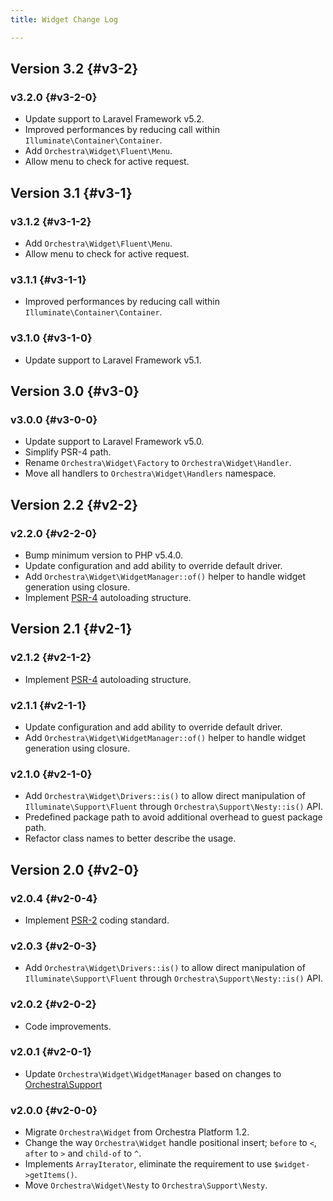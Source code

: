 ```yaml
---
title: Widget Change Log

---
```


## Version 3.2 {#v3-2}

### v3.2.0 {#v3-2-0}

* Update support to Laravel Framework v5.2.
* Improved performances by reducing call within `Illuminate\Container\Container`.
* Add `Orchestra\Widget\Fluent\Menu`.
* Allow menu to check for active request.

## Version 3.1 {#v3-1}

### v3.1.2 {#v3-1-2}

* Add `Orchestra\Widget\Fluent\Menu`.
* Allow menu to check for active request.

### v3.1.1 {#v3-1-1}

* Improved performances by reducing call within `Illuminate\Container\Container`.

### v3.1.0 {#v3-1-0}

* Update support to Laravel Framework v5.1.

## Version 3.0 {#v3-0}

### v3.0.0 {#v3-0-0}

* Update support to Laravel Framework v5.0.
* Simplify PSR-4 path.
* Rename `Orchestra\Widget\Factory` to `Orchestra\Widget\Handler`.
* Move all handlers to `Orchestra\Widget\Handlers` namespace.

## Version 2.2 {#v2-2}

### v2.2.0 {#v2-2-0}

* Bump minimum version to PHP v5.4.0.
* Update configuration and add ability to override default driver.
* Add `Orchestra\Widget\WidgetManager::of()` helper to handle widget generation using closure.
* Implement [PSR-4](https://github.com/php-fig/fig-standards/blob/master/proposed/psr-4-autoloader/psr-4-autoloader.md) autoloading structure.

## Version 2.1 {#v2-1}

### v2.1.2 {#v2-1-2}

* Implement [PSR-4](https://github.com/php-fig/fig-standards/blob/master/proposed/psr-4-autoloader/psr-4-autoloader.md) autoloading structure.

### v2.1.1 {#v2-1-1}

* Update configuration and add ability to override default driver.
* Add `Orchestra\Widget\WidgetManager::of()` helper to handle widget generation using closure.

### v2.1.0 {#v2-1-0}

* Add `Orchestra\Widget\Drivers::is()` to allow direct manipulation of `Illuminate\Support\Fluent` through `Orchestra\Support\Nesty::is()` API.
* Predefined package path to avoid additional overhead to guest package path.
* Refactor class names to better describe the usage.

## Version 2.0 {#v2-0}

### v2.0.4 {#v2-0-4}

* Implement [PSR-2](https://github.com/php-fig/fig-standards/blob/master/accepted/PSR-2-coding-style-guide.md) coding standard.

### v2.0.3 {#v2-0-3}

* Add `Orchestra\Widget\Drivers::is()` to allow direct manipulation of `Illuminate\Support\Fluent` through `Orchestra\Support\Nesty::is()` API.

### v2.0.2 {#v2-0-2}

* Code improvements.

### v2.0.1 {#v2-0-1}

* Update `Orchestra\Widget\WidgetManager` based on changes to [Orchestra\Support](/docs/2.0/components/support/changes#v2.0.2)

### v2.0.0 {#v2-0-0}

* Migrate `Orchestra\Widget` from Orchestra Platform 1.2.
* Change the way `Orchestra\Widget` handle positional insert; `before` to `<`, `after` to `>` and `child-of` to `^`.
* Implements `ArrayIterator`, eliminate the requirement to use `$widget->getItems()`.
* Move `Orchestra\Widget\Nesty` to `Orchestra\Support\Nesty`.
